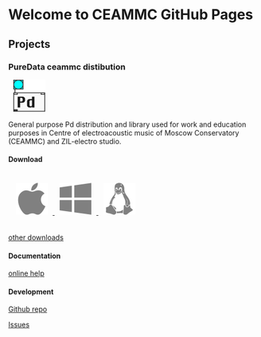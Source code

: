 <!-- {% assign lang = site.data.language.ru %}
<a href="{{site.baseurl}}/ru">{{lang.icon}} {{ lang.label }} ({{ language.code }})</a> -->


# Welcome to CEAMMC GitHub Pages

## Projects

### PureData ceammc distibution

<img src="img/pd-icon-64.png" alt="download windows version" style="padding: 0 10px" width="64px"/>


General purpose Pd distribution and library used for work and education purposes in Centre of electroacoustic music of Moscow Conservatory (CEAMMC) and ZIL-electro studio.

#### Download

<div style="padding: 20px 5px">
<a href="https://github.com/uliss/pure-data/releases/download/v2021.11/Pd-ceammc_2021.11-macosx-10.13.dmg">
<img src="img/mac-os-64.png" alt="download mac version" style="padding: 0 10px"/>
</a>

<a href="https://github.com/uliss/pure-data/releases/download/v2021.11/PureData-ceammc-2021.11-x86_64-float-setup.exe">
<img src="img/os-windows8-64.png" alt="download windows version" style="padding: 0 10px"/>
</a>
<a href="https://snapcraft.io/pd-ceammc">
<img src="img/linux-64.png" alt="download linux version" style="padding: 0 10px"/>
</a>
</div>


<a href="https://github.com/uliss/pure-data/releases/latest">other downloads</a>


#### Documentation

<a href="https://ceammc.github.io/pd-help/help-en">online help</a>

#### Development

<a href="https://github.com/uliss/pure-data">Github repo</a>

<a href="https://github.com/uliss/pure-data">Issues</a>

